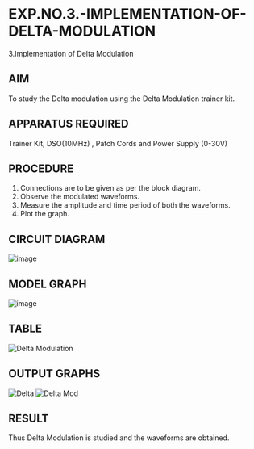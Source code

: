 # EXP.NO.3.-IMPLEMENTATION-OF-DELTA-MODULATION

3.Implementation of Delta Modulation 
  
## AIM    
 To study the Delta modulation using the Delta Modulation trainer kit. 
## APPARATUS REQUIRED
Trainer Kit, DSO(10MHz) , Patch Cords and Power Supply (0-30V)   
## PROCEDURE
1. Connections are to be given as per the block diagram.
2. Observe the modulated waveforms.
3. Measure the amplitude and time period of both the waveforms.
4. Plot the graph.

## CIRCUIT DIAGRAM
![image](https://github.com/user-attachments/assets/c838069d-4949-4fc0-9bd0-5e770d2ea1ed)
## MODEL GRAPH
![image](https://github.com/user-attachments/assets/0e28ab81-2aeb-477b-a13b-d3cad8f52265)
## TABLE
![Delta Modulation](https://github.com/user-attachments/assets/fd39afbf-9485-4fc8-9054-704be5decfde)

## OUTPUT GRAPHS

![Delta](https://github.com/user-attachments/assets/212cca68-d591-44b8-9e16-85f281dfcb7d)
![Delta Mod](https://github.com/user-attachments/assets/95068321-7d2b-4178-a8be-1bff353541ab)

## RESULT 

Thus Delta Modulation is studied and the waveforms are obtained.
